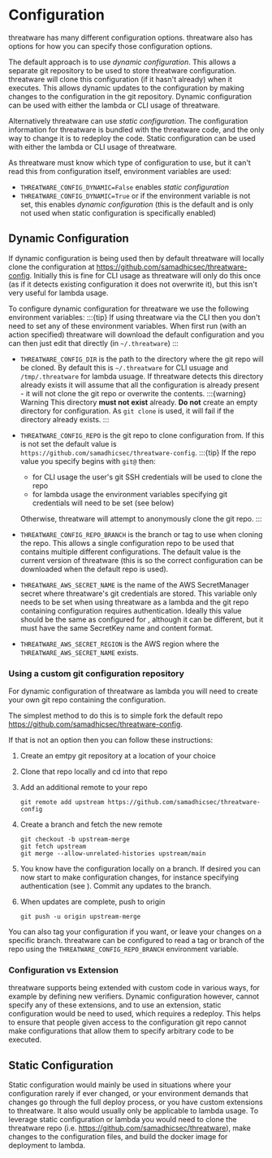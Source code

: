 # Configuration

threatware has many different configuration options.  threatware also has options for how you can specify those configuration options.

The default approach is to use *dynamic configuration*.  This allows a separate git repository to be used to store threatware configuration.  threatware will clone this configuration (if it hasn't already) when it executes.  This allows dynamic updates to the configuration by making changes to the configuration in the git repository.  Dynamic configuration can be used with either the lambda or CLI usage of threatware.

Alternatively threatware can use *static configuration*.  The configuration information for threatware is bundled with the threatware code, and the only way to change it is to redeploy the code.  Static configuration can be used with either the lambda or CLI usage of threatware.

As threatware must know which type of configuration to use, but it can't read this from configuration itself, environment variables are used:

- `THREATWARE_CONFIG_DYNAMIC=False` enables *static configuration*
- `THREATWARE_CONFIG_DYNAMIC=True` or if the environment variable is not set, this enables *dynamic configuration* (this is the default and is only not used when static configuration is specifically enabled)

## Dynamic Configuration

If dynamic configuration is being used then by default threatware will locally clone the configuration at <https://github.com/samadhicsec/threatware-config>.  Initially this is fine for CLI usage as threatware will only do this once (as if it detects existing configuration it does not overwrite it), but this isn't very useful for lambda usage.

To configure dynamic configuration for threatware we use the following environment variables:
:::{tip}
If using threatware via the CLI then you don't need to set any of these environment variables.  When first run (with an action specified) threatware will download the default configuration and you can then just edit that directly (in `~/.threatware`)
:::

- `THREATWARE_CONFIG_DIR` is the path to the directory where the git repo will be cloned.  By default this is `~/.threatware` for CLI usuage and `/tmp/.threatware` for lambda usuage.  If threatware detects this directory already exists it will assume that all the configuration is already present - it will not clone the git repo or overwrite the contents.
  :::{warning} Warning
  This directory **must not exist** already.  **Do not** create an empty directory for configuration.  As `git clone` is used, it will fail if the directory already exists.
  :::
- `THREATWARE_CONFIG_REPO` is the git repo to clone configuration from.  If this is not set the default value is `https://github.com/samadhicsec/threatware-config`.
  :::{tip}
  If the repo value you specify begins with `git@` then:
  - for CLI usage the user's git SSH credentials will be used to clone the repo
  - for lambda usage the environment variables specifying git credentials will need to be set (see below)
  
  Otherwise, threatware will attempt to anonymously clone the git repo.
  :::
- `THREATWARE_CONFIG_REPO_BRANCH` is the branch or tag to use when cloning the repo.  This allows a single configuration repo to be used that contains multiple different configurations.  The default value is the current version of threatware (this is so the correct configuration can be downloaded when the default repo is used).
- `THREATWARE_AWS_SECRET_NAME` is the name of the AWS SecretManager secret where threatware's git credentials are stored.  This variable only needs to be set when using threatware as a lambda and the git repo containing configuration requires authentication.  Ideally this value should be the same as configured for [](./authentication.md#authentication-for-threatware-aws-lambda), although it can be different, but it must have the same SecretKey name and content format.
- `THREATWARE_AWS_SECRET_REGION` is the AWS region where the `THREATWARE_AWS_SECRET_NAME` exists.

### Using a custom git configuration repository

For dynamic configuration of threatware as lambda you will need to create your own git repo containing the configuration.

The simplest method to do this is to simple fork the default repo <https://github.com/samadhicsec/threatware-config>.

If that is not an option then you can follow these instructions:

1. Create an emtpy git repository at a location of your choice
2. Clone that repo locally and cd into that repo
3. Add an additional remote to your repo

    ```shell
    git remote add upstream https://github.com/samadhicsec/threatware-config
    ```
4. Create a branch and fetch the new remote

    ```shell
    git checkout -b upstream-merge
    git fetch upstream
    git merge --allow-unrelated-histories upstream/main
    ```
5. You know have the configuration locally on a branch.  If desired you can now start to make configuration changes, for instance specifying authentication (see [](./authentication.md)).  Commit any updates to the branch.
6. When updates are complete, push to origin

    ```shell
    git push -u origin upstream-merge
    ```

You can also tag your configuration if you want, or leave your changes on a specific branch.  threatware can be configured to read a tag or branch of the repo using the `THREATWARE_CONFIG_REPO_BRANCH` environment variable.

### Configuration vs Extension

threatware supports being extended with custom code in various ways, for example by defining new verifiers.  Dynamic configuration however, cannot specify any of these extensions, and to use an extension, static configuration would be need to used, which requires a redeploy.  This helps to ensure that people given access to the configuration git repo cannot make configurations that allow them to specify arbitrary code to be executed.

## Static Configuration

Static configuration would mainly be used in situations where your configuration rarely if ever changed, or your environment demands that changes go through the full deploy process, or you have custom extensions to threatware.  It also would usually only be applicable to lambda usage.  To leverage static configuration or lambda you would need to clone the threatware repo (i.e. <https://github.com/samadhicsec/threatware>), make changes to the configuration files, and build the docker image for deployment to lambda.
